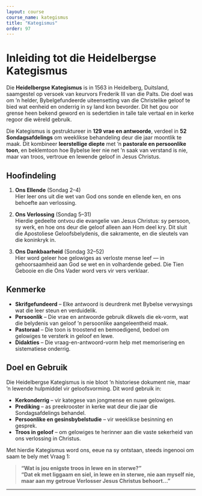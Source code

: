 ```yaml
---
layout: course
course_name: kategismus
title: "Kategismus"
order: 97
---
```


# Inleiding tot die Heidelbergse Kategismus

Die **Heidelbergse Kategismus** is in 1563 in Heidelberg, Duitsland, saamgestel op versoek van keurvors Frederik III van die Palts. Die doel was om ’n helder, Bybelgefundeerde uiteensetting van die Christelike geloof te bied wat eenheid en onderrig in sy land kon bevorder. Dit het gou oor grense heen bekend geword en is sedertdien in talle tale vertaal en in kerke regoor die wêreld gebruik.

Die Kategismus is gestruktureer in **129 vrae en antwoorde**, verdeel in **52 Sondagsafdelings** om weeklikse behandeling deur die jaar moontlik te maak. Dit kombineer **leerstellige diepte** met ’n **pastorale en persoonlike toon**, en beklemtoon hoe Bybelse leer nie net ’n saak van verstand is nie, maar van troos, vertroue en lewende geloof in Jesus Christus.

## Hoofindeling

1. **Ons Ellende** (Sondag 2–4)  
   Hier leer ons uit die wet van God ons sonde en ellende ken, en ons behoefte aan verlossing.

2. **Ons Verlossing** (Sondag 5–31)  
   Hierdie gedeelte ontvou die evangelie van Jesus Christus: sy persoon, sy werk, en hoe ons deur die geloof alleen aan Hom deel kry. Dit sluit die Apostoliese Geloofsbelydenis, die sakramente, en die sleutels van die koninkryk in.

3. **Ons Dankbaarheid** (Sondag 32–52)  
   Hier word geleer hoe gelowiges as verloste mense leef — in gehoorsaamheid aan God se wet en in volhardende gebed. Die Tien Gebooie en die Ons Vader word vers vir vers verklaar.

## Kenmerke

- **Skrifgefundeerd** – Elke antwoord is deurdrenk met Bybelse verwysings wat die leer steun en verduidelik.
- **Persoonlik** – Die vrae en antwoorde gebruik dikwels die ek-vorm, wat die belydenis van geloof ’n persoonlike aangeleentheid maak.
- **Pastoraal** – Die toon is troostend en bemoedigend, bedoel om gelowiges te versterk in geloof en lewe.
- **Didakties** – Die vraag-en-antwoord-vorm help met memorisering en sistematiese onderrig.

## Doel en Gebruik

Die Heidelbergse Kategismus is nie bloot ’n historiese dokument nie, maar ’n lewende hulpmiddel vir geloofsvorming. Dit word gebruik in:

- **Kerkonderrig** – vir kategese van jongmense en nuwe gelowiges.  
- **Prediking** – as preekrooster in kerke wat deur die jaar die Sondagsafdelings behandel.  
- **Persoonlike en gesinsbybelstudie** – vir weeklikse besinning en gesprek.  
- **Troos in geloof** – om gelowiges te herinner aan die vaste sekerheid van ons verlossing in Christus.

Met hierdie Kategismus word ons, eeue na sy ontstaan, steeds ingenooi om saam te bely met Vraag 1:  

> **“Wat is jou enigste troos in lewe en in sterwe?”**  
> **“Dat ek met liggaam en siel, in lewe en in sterwe, nie aan myself nie, maar aan my getroue Verlosser Jesus Christus behoort…”**

---